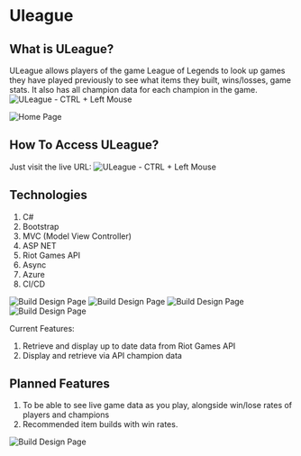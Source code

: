 # Uleague
## What is ULeague?
ULeague allows players of the game League of Legends to look up games they have played previously to see what items they built, wins/losses, game stats. It also has all champion data for each champion in the game.
![ULeague - CTRL + Left Mouse](https://uleagueapis1northeurope.azurewebsites.net/)

![Home Page](https://github.com/jack-king1/aspnetapi/blob/main/ReadmePhotos/home.jpg)

## How To Access ULeague?
Just visit the live URL: ![ULeague - CTRL + Left Mouse](https://uleagueapis1northeurope.azurewebsites.net/)

## Technologies
1. C#
2. Bootstrap
3. MVC (Model View Controller)
4. ASP NET
5. Riot Games API
6. Async
7. Azure
8. CI/CD

![Build Design Page](https://github.com/jack-king1/aspnetapi/blob/main/ReadmePhotos/home.jpg)
![Build Design Page](https://github.com/jack-king1/aspnetapi/blob/main/ReadmePhotos/summoner.jpg)
![Build Design Page](https://github.com/jack-king1/aspnetapi/blob/main/ReadmePhotos/champions.jpg)
![Build Design Page](https://github.com/jack-king1/aspnetapi/blob/main/ReadmePhotos/championpage.jpg)

Current Features:
1. Retrieve and display up to date data from Riot Games API
2. Display and retrieve via API champion data

## Planned Features
1. To be able to see live game data as you play, alongside win/lose rates of players and champions
2. Recommended item builds with win rates.

![Build Design Page](https://raw.githubusercontent.com/jack-king1/react-ecommerce-site/main/githubimages/build.jpg?token=GHSAT0AAAAAACCVDWP356OAU3BXYDZOIT5KZFBN5UA)
